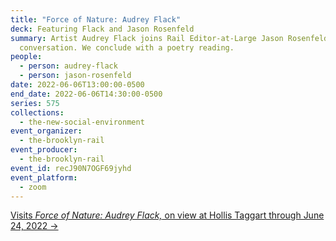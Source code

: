 ```yaml
---
title: "Force of Nature: Audrey Flack"
deck: Featuring Flack and Jason Rosenfeld
summary: Artist Audrey Flack joins Rail Editor-at-Large Jason Rosenfeld for a
  conversation. We conclude with a poetry reading.
people:
  - person: audrey-flack
  - person: jason-rosenfeld
date: 2022-06-06T13:00:00-0500
end_date: 2022-06-06T14:30:00-0500
series: 575
collections:
  - the-new-social-environment
event_organizer:
  - the-brooklyn-rail
event_producer:
  - the-brooklyn-rail
event_id: recJ90N7OGF69jyhd
event_platform:
  - zoom
---
```

[Visits *Force of Nature: Audrey Flack,* on view at Hollis Taggart through June 24, 2022 →](https://www.hollistaggart.com/exhibitions/161-audrey-flack-force-of-nature/)